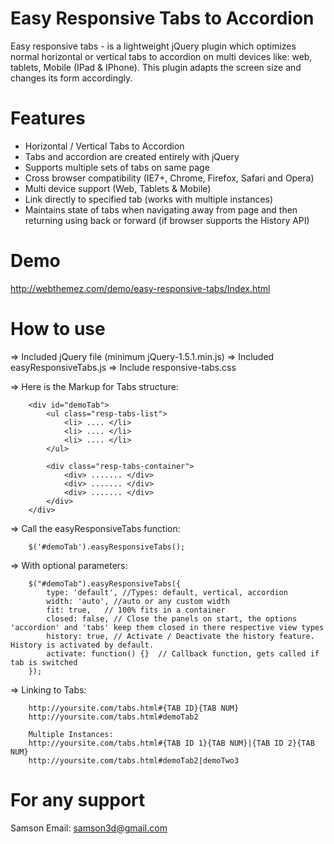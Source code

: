 Easy Responsive Tabs to Accordion
=================================

Easy responsive tabs - is a lightweight jQuery plugin which optimizes normal horizontal or vertical tabs to accordion on multi devices like: web, tablets, Mobile (IPad &amp; IPhone). This plugin adapts the screen size and changes its form accordingly.


Features
=========

+ Horizontal / Vertical Tabs to Accordion
+ Tabs and accordion are created entirely with jQuery
+ Supports multiple sets of tabs on same page
+ Cross browser compatibility (IE7+, Chrome, Firefox, Safari and Opera)
+ Multi device support (Web, Tablets & Mobile)
+ Link directly to specified tab (works with multiple instances)
+ Maintains state of tabs when navigating away from page and then returning using back or forward (if browser supports the History API)

Demo
====

http://webthemez.com/demo/easy-responsive-tabs/Index.html


How to use
==========

=> Included jQuery file (minimum jQuery-1.5.1.min.js)
=> Included easyResponsiveTabs.js
=> Include responsive-tabs.css

=> Here is the Markup for Tabs structure:

        <div id="demoTab">          
            <ul class="resp-tabs-list">
                <li> .... </li>
                <li> .... </li>
                <li> .... </li>
            </ul> 

            <div class="resp-tabs-container">                                                        
                <div> ....... </div>
                <div> ....... </div>
                <div> ....... </div>
            </div>
        </div>    
        
=> Call the easyResponsiveTabs function:

        $('#demoTab').easyResponsiveTabs();
        
=> With optional parameters:

        $("#demoTab").easyResponsiveTabs({
            type: 'default', //Types: default, vertical, accordion           
            width: 'auto', //auto or any custom width
            fit: true,   // 100% fits in a container
            closed: false, // Close the panels on start, the options 'accordion' and 'tabs' keep them closed in there respective view types
            history: true, // Activate / Deactivate the history feature. History is activated by default.
            activate: function() {}  // Callback function, gets called if tab is switched
        });

=> Linking to Tabs:
        
        http://yoursite.com/tabs.html#{TAB ID}{TAB NUM}
        http://yoursite.com/tabs.html#demoTab2
        
        Multiple Instances:
        http://yoursite.com/tabs.html#{TAB ID 1}{TAB NUM}|{TAB ID 2}{TAB NUM}
        http://yoursite.com/tabs.html#demoTab2|demoTwo3

For any support
===============
Samson 
Email: samson3d@gmail.com
